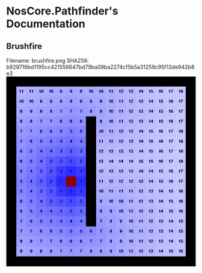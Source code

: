 # NosCore.Pathfinder's Documentation
## Brushfire
Filename: brushfire.png
SHA256: b929716bd1195cc421556647bd79ba09ba2274cf5b5a31259c95f13de942b8e3
![brushfire](./brushfire.png)
